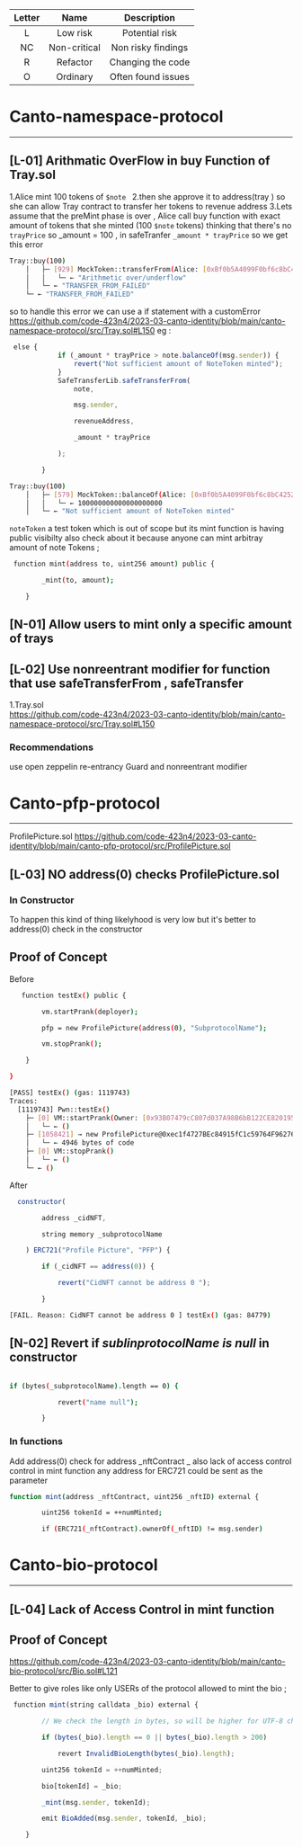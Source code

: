 

| Letter | Name | Description |
|:--:|:-------:|:-------:|
| L  | Low risk | Potential risk |
| NC |  Non-critical | Non risky findings |
| R  | Refactor | Changing the code |
| O | Ordinary | Often found issues |



# Canto-namespace-protocol

---


## [L-01] Arithmatic OverFlow in buy Function of Tray.sol    


 1.Alice mint  100 tokens  of `$note ` 
 2.then she approve it to  address(tray ) so she can allow Tray contract to transfer her tokens to revenue address
3.Lets assume that the preMint phase is over , Alice call buy function with   exact amount  of tokens  that she minted (100 `$note`  tokens) thinking that there's no `trayPrice`    so  _amount = 100   , in  safeTranfer   `_amount * trayPrice`  so we get this error

```bash
Tray::buy(100) 
    │   ├─ [929] MockToken::transferFrom(Alice: [0xBf0b5A4099F0bf6c8bC4252eBeC548Bae95602Ea], User: [0x5cb738DAe833Ec21fe65ae1719fAd8ab8cE7f23D], 10000000000000000000000) 
    │   │   └─ ← "Arithmetic over/underflow"
    │   └─ ← "TRANSFER_FROM_FAILED"
    └─ ← "TRANSFER_FROM_FAILED"

```

so to handle this error we can use  a if statement with a customError
https://github.com/code-423n4/2023-03-canto-identity/blob/main/canto-namespace-protocol/src/Tray.sol#L150
eg :
```js
 else {
            if (_amount * trayPrice > note.balanceOf(msg.sender)) {
                revert("Not sufficient amount of NoteToken minted");
            }
            SafeTransferLib.safeTransferFrom(
                note,

                msg.sender,

                revenueAddress,

                _amount * trayPrice

            );

        }

```


```bash
Tray::buy(100) 
    │   ├─ [579] MockToken::balanceOf(Alice: [0xBf0b5A4099F0bf6c8bC4252eBeC548Bae95602Ea]) [staticcall]
    │   │   └─ ← 100000000000000000000
    │   └─ ← "Not sufficient amount of NoteToken minted"
```
`noteToken`  a test token  which is out of scope but  its mint function is having public visibilty  also check about it  because 
anyone can mint arbitray amount of note Tokens ; 

```bash
 function mint(address to, uint256 amount) public {

        _mint(to, amount);

    }
```
## [N-01] Allow  users to mint only a  specific amount of trays 
  
## [L-02] Use nonreentrant modifier for function that use safeTransferFrom , safeTransfer
 
1.Tray.sol    
https://github.com/code-423n4/2023-03-canto-identity/blob/main/canto-namespace-protocol/src/Tray.sol#L150
### Recommendations

use open zeppelin re-entrancy Guard and nonreentrant modifier 


# Canto-pfp-protocol

---

 ProfilePicture.sol
https://github.com/code-423n4/2023-03-canto-identity/blob/main/canto-pfp-protocol/src/ProfilePicture.sol


## [L-03] NO address(0) checks  ProfilePicture.sol

### In Constructor 

To happen this kind of thing likelyhood is very low but  it's better to address(0) check in the constructor 


## Proof of Concept

Before

```bash
   function testEx() public {

        vm.startPrank(deployer);

        pfp = new ProfilePicture(address(0), "SubprotocolName");

        vm.stopPrank();

    }

}
```


```bash
[PASS] testEx() (gas: 1119743)
Traces:
  [1119743] Pwn::testEx() 
    ├─ [0] VM::startPrank(Owner: [0x93B07479cC807d037A98B6bB122CE8201958a595]) 
    │   └─ ← ()
    ├─ [1058421] → new ProfilePicture@0xec1f4727BEc84915fC1c59764F96276EBaA35Ce5
    │   └─ ← 4946 bytes of code
    ├─ [0] VM::stopPrank() 
    │   └─ ← ()
    └─ ← ()
```

After
```js
  constructor(

        address _cidNFT,

        string memory _subprotocolName

    ) ERC721("Profile Picture", "PFP") {

        if (_cidNFT == address(0)) {

            revert("CidNFT cannot be address 0 ");

        }
```

```bash
[FAIL. Reason: CidNFT cannot be address 0 ] testEx() (gas: 84779)
```

## [N-02] Revert if _sublinprotocolName is null_  in constructor 

```bash

if (bytes(_subprotocolName).length == 0) {

            revert("name null");

        }
```

### In functions 
Add address(0) check  for address _nftContract _ 
also lack of access control control in mint function any address for ERC721 could be sent as the parameter
```bash
function mint(address _nftContract, uint256 _nftID) external {

        uint256 tokenId = ++numMinted;

        if (ERC721(_nftContract).ownerOf(_nftID) != msg.sender)
```
	



#  Canto-bio-protocol

---

## [L-04] Lack of Access Control in mint function  

## Proof of Concept
https://github.com/code-423n4/2023-03-canto-identity/blob/main/canto-bio-protocol/src/Bio.sol#L121

Better to  give roles like  only USERs   of the protocol allowed to mint the bio ;    
``` js
 function mint(string calldata _bio) external {

        // We check the length in bytes, so will be higher for UTF-8 characters. But sufficient for this check

        if (bytes(_bio).length == 0 || bytes(_bio).length > 200)

            revert InvalidBioLength(bytes(_bio).length);

        uint256 tokenId = ++numMinted;

        bio[tokenId] = _bio;

        _mint(msg.sender, tokenId);

        emit BioAdded(msg.sender, tokenId, _bio);

    }


```